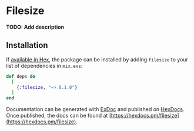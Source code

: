 # Filesize

**TODO: Add description**

## Installation

If [available in Hex](https://hex.pm/docs/publish), the package can be installed
by adding `filesize` to your list of dependencies in `mix.exs`:

```elixir
def deps do
  [
    {:filesize, "~> 0.1.0"}
  ]
end
```

Documentation can be generated with [ExDoc](https://github.com/elixir-lang/ex_doc)
and published on [HexDocs](https://hexdocs.pm). Once published, the docs can
be found at [https://hexdocs.pm/filesize](https://hexdocs.pm/filesize).

